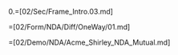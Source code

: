 0.=[02/Sec/Frame_Intro.03.md]

=[02/Form/NDA/Diff/OneWay/01.md]

=[02/Demo/NDA/Acme_Shirley_NDA_Mutual.md]